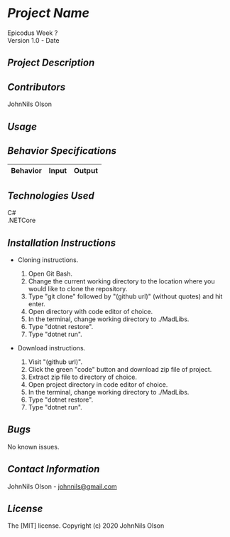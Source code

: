 # _Project Name_
Epicodus Week ?  
Version 1.0 - Date 

## _Project Description_

## _Contributors_
JohnNils Olson  

## _Usage_


## _Behavior Specifications_
| Behavior | Input | Output |
| ---- | ---- | ---- |


## _Technologies Used_
C#  
.NETCore

## _Installation Instructions_
* Cloning instructions.
  1. Open Git Bash.
  2. Change the current working directory to the location where you would like to clone the repository.
  3. Type "git clone" followed by "(github url)" (without quotes) and hit enter.
  4. Open directory with code editor of choice.
  5. In the terminal, change working directory to ./MadLibs.
  6. Type "dotnet restore".
  7. Type "dotnet run".

* Download instructions.
  1. Visit "(github url)".
  2. Click the green "code" button and download zip file of project.
  3. Extract zip file to directory of choice.
  4. Open project directory in code editor of choice.
  5. In the terminal, change working directory to ./MadLibs.
  6. Type "dotnet restore".
  7. Type "dotnet run".

## _Bugs_
No known issues.

## _Contact Information_
JohnNils Olson - johnnils@gmail.com  

## _License_
The [MIT] license.
Copyright (c) 2020 JohnNils Olson
